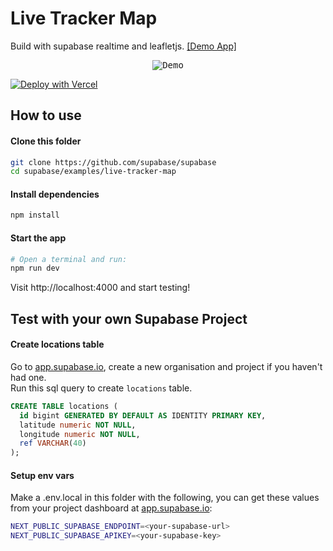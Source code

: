 # Live Tracker Map
Build with supabase realtime and leafletjs. [[Demo App]](https://realtime-map.vercel.app/)

<p align="center">
<kbd>
<img src="https://media.giphy.com/media/iDU80ngpsSddc0ObGI/giphy.gif" alt="Demo"/>
</kbd>
</p>

[![Deploy with Vercel](https://vercel.com/button)](https://vercel.com/new/git/external?repository-url=https%3A%2F%2Fgithub.com%2Fphamhieu%2Fsupabase-realtime-map&project-name=my-supabase-realtime-map&repository-name=my-supabase-realtime-map&demo-title=Realtime%20map%20demo&demo-description=A%20demo%20project%20deployed%20on%20vercel&demo-url=https%3A%2F%2Frealtime-map.vercel.app&demo-image=https%3A%2F%2Fmedia.giphy.com%2Fmedia%2FiDU80ngpsSddc0ObGI%2Fgiphy.gif&integration-ids=oac_jUduyjQgOyzev1fjrW83NYOv&external-id=supabase_realtime_map)

## How to use
#### Clone this folder
```bash
git clone https://github.com/supabase/supabase
cd supabase/examples/live-tracker-map
```

#### Install dependencies
```bash
npm install 
```

#### Start the app
```bash
# Open a terminal and run:
npm run dev
```
Visit http://localhost:4000 and start testing!

## Test with your own Supabase Project
#### Create locations table
Go to [app.supabase.io](https://app.supabase.io/), create a new organisation and project if you haven't had one.  
Run this sql query to create `locations` table.
```sql
CREATE TABLE locations (
  id bigint GENERATED BY DEFAULT AS IDENTITY PRIMARY KEY,
  latitude numeric NOT NULL,
  longitude numeric NOT NULL,
  ref VARCHAR(40)
);
```

#### Setup env vars
Make a .env.local in this folder with the following, you can get these values from your project dashboard at [app.supabase.io](https://app.supabase.io/):
```bash
NEXT_PUBLIC_SUPABASE_ENDPOINT=<your-supabase-url>
NEXT_PUBLIC_SUPABASE_APIKEY=<your-supabase-key>
```
